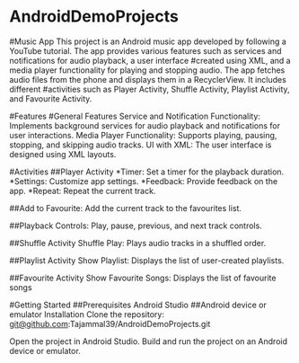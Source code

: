 # AndroidDemoProjects
#Music App
This project is an Android music app developed by following a YouTube tutorial. The app provides various features such as services and notifications for audio playback, a user interface #created using XML, and a media player functionality for playing and stopping audio. The app fetches audio files from the phone and displays them in a RecyclerView. It includes different #activities such as Player Activity, Shuffle Activity, Playlist Activity, and Favourite Activity.

#Features
#General Features
Service and Notification Functionality: Implements background services for audio playback and notifications for user interactions.
Media Player Functionality: Supports playing, pausing, stopping, and skipping audio tracks.
UI with XML: The user interface is designed using XML layouts.

#Activities
##Player Activity
*Timer: Set a timer for the playback duration.
*Settings: Customize app settings.
*Feedback: Provide feedback on the app.
*Repeat: Repeat the current track.

##Add to Favourite:
Add the current track to the favourites list.

##Playback Controls: 
Play, pause, previous, and next track controls.

##Shuffle Activity
Shuffle Play: Plays audio tracks in a shuffled order.

##Playlist Activity
Show Playlist: Displays the list of user-created playlists.

##Favourite Activity
Show Favourite Songs: Displays the list of favourite songs

#Getting Started
##Prerequisites
Android Studio
##Android device or emulator
Installation
Clone the repository: git@github.com:Tajammal39/AndroidDemoProjects.git

Open the project in Android Studio.
Build and run the project on an Android device or emulator.
